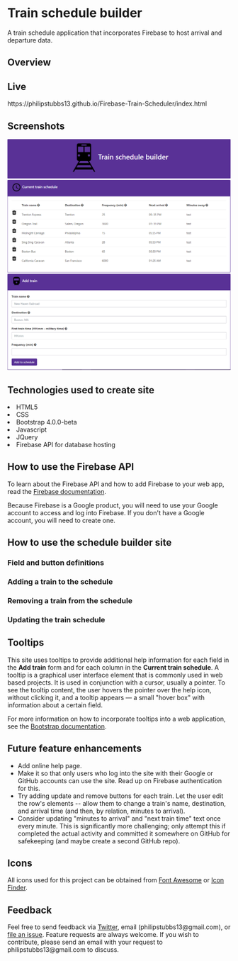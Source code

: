 # Train schedule builder
A train schedule application that incorporates Firebase to host arrival and departure data. 

## Overview
<p></p>


## Live
<p>https://philipstubbs13.github.io/Firebase-Train-Scheduler/index.html</p>

## Screenshots
<img src="assets/images/site_header.png" alt="Train schedule builder">
<img src="assets/images/current_train_schedule.png" alt="Current train schedule">
<img src="assets/images/add_train_section.png" alt="Add train section of site">


## Technologies used to create site
<li>HTML5</li>
<li>CSS</li>
<li>Bootstrap 4.0.0-beta</li>
<li>Javascript</li>
<li>JQuery</li>
<li>Firebase API for database hosting</li>

## How to use the Firebase API
<p>To learn about the Firebase API and how to add Firebase to your web app, read the <a href="https://firebase.google.com/docs/web/setup" target="_blank">Firebase documentation</a>.</p>
<p>Because Firebase is a Google product, you will need to use your Google account to access and log into Firebase. If you don't have a Google account, you will need to create one.</p>


## How to use the schedule builder site

### Field and button definitions

### Adding a train to the schedule

### Removing a train from the schedule

### Updating the train schedule

## Tooltips
<p>This site uses tooltips to provide additional help information for each field in the <b>Add train</b> form and for each column in the <b>Current train schedule</b>. A tooltip is a graphical user interface element that is commonly used in web based projects. It is used in conjunction with a cursor, usually a pointer. To see the tooltip content, the user hovers the pointer over the help icon, without clicking it, and a tooltip appears — a small "hover box" with information about a certain field.</p>

<p>For more information on how to incorporate tooltips into a web application, see the <a href="https://getbootstrap.com/docs/4.0/components/tooltips/" target="_blank">Bootstrap documentation</a>.</p>

## Future feature enhancements
<ul>
	<li>Add online help page.</li>
	<li>Make it so that only users who log into the site with their Google or GitHub accounts can use the site. Read up on Firebase authentication for this.</li>
	<li>Try adding update and remove buttons for each train. Let the user edit the row's elements -- allow them to change a train's name, destination, and arrival time (and then, by relation, minutes to arrival).</li>
	<li>Consider updating "minutes to arrival" and "next train time" text once every minute. This is significantly more challenging; only attempt this if completed the actual activity and committed it somewhere on GitHub for safekeeping (and maybe create a second GitHub repo).</li>
</ul>

## Icons
All icons used for this project can be obtained from <a href="http://fontawesome.io/icons/" target="_blank">Font Awesome</a> or <a href="https://www.iconfinder.com/" target="_blank">Icon Finder</a>.

## Feedback
<p>Feel free to send feedback via <a href="https://twitter.com/iamPhilStubbs" target="_blank">Twitter</a>, email (philipstubbs13@gmail.com), or <a href="https://github.com/philipstubbs13/Firebase-Train-Scheduler/issues/" target="_blank">file an issue</a>. Feature requests are always welcome. If you wish to contribute, please send an email with your request to philipstubbs13@gmail.com to discuss.</p>


